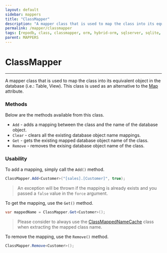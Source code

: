 ```yaml
---
layout: default
sidebar: mappers
title: "ClassMapper"
description: "A mapper class that is used to map the class into its equivalent object in the database (i.e.: Table, View). This class is used as an alternative to Map attribute."
permalink: /mapper/classmapper
tags: [repodb, class, classmapper, orm, hybrid-orm, sqlserver, sqlite, mysql, postgresql]
parent: MAPPERS
---
```


# ClassMapper

---

A mapper class that is used to map the class into its equivalent object in the database (i.e.: Table, View). This class is used as an alternative to the [Map](/attribute/map) attribute.

### Methods

Below are the methods available from this class.

- `Add` - adds a mapping between the class and the name of the database object.
- `Clear` - clears all the existing database object name mappings.
- `Get` - gets the existing mapped database object name of the class.
- `Remove` - removes the exising database object name of the class.

### Usability

To add a mapping, simply call the `Add()` method.

```csharp
ClassMapper.Add<Customer>("[sales].[Customer]", true);
```

> An exception will be thrown if the mapping is already exists and you passed a `false` value in the `force` argument.

To get the mapping, use the `Get()` method.

```csharp
var mappedName = ClassMapper.Get<Customer>();
```

> Please consider to always use the [ClassMappedNameCache](/cacher/classmappednamecache) class when extracting the mapped class name.

To remove the mapping, use the `Remove()` method.

```csharp
ClassMapper.Remove<Customer>();
```